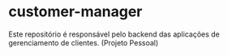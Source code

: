 # customer-manager
Este repositório é responsável pelo backend das aplicações de gerenciamento de clientes. (Projeto Pessoal)
